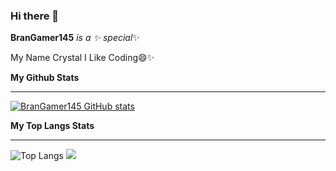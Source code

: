 ### Hi there 👋

**BranGamer145** *is a ✨ special*✨

My Name Crystal I Like Coding😄✨

**My Github Stats**
<hr> 

[![BranGamer145 GitHub stats](https://github-readme-stats.vercel.app/api?username=BranGamer145)](https://github.com/BranGamer145/BranGamer145)

**My Top Langs Stats**
<hr>

![Top Langs](https://github-readme-stats.vercel.app/api/top-langs/?username=BranGamer145&layout=compact&theme=radical)
![](https://github-readme-stats.vercel.app/api/top-langs/?username=BranGamer145&theme=buefy)
###
